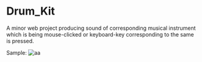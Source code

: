 # Drum_Kit

A minor web project producing sound of corresponding musical instrument which is being mouse-clicked or keyboard-key corresponding to the same is pressed. 

Sample:
![aa](https://user-images.githubusercontent.com/69247094/119947163-14918900-bfb5-11eb-926e-0e5bb4be4ed2.PNG)
